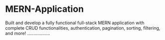 # MERN-Application
Built and develop a fully functional full-stack MERN application with complete CRUD functionalities, authentication, pagination, sorting, filtering, and more!
..................